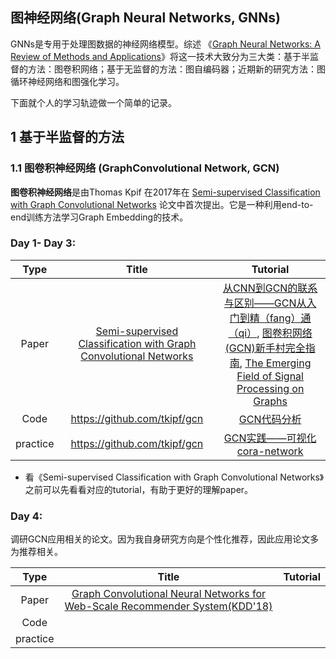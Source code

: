 ## 图神经网络(Graph Neural Networks, GNNs)

GNNs是专用于处理图数据的神经网络模型。综述 《[Graph Neural Networks: A Review of Methods and Applications](https://arxiv.org/abs/1812.08434)》将这一技术大致分为三大类：基于半监督的方法：图卷积网络；基于无监督的方法：图自编码器；近期新的研究方法：图循环神经网络和图强化学习。

下面就个人的学习轨迹做一个简单的记录。



## 1 基于半监督的方法

### 1.1 图卷积神经网络 (GraphConvolutional Network, GCN)

**图卷积神经网络**是由Thomas Kpif 在2017年在 [Semi-supervised Classification with Graph Convolutional Networks](https://arxiv.org/abs/1609.02907) 论文中首次提出。它是一种利用end-to-end训练方法学习Graph Embedding的技术。

### Day 1- Day 3:

|   Type   |                  Title                   |                 Tutorial                 |
| :------: | :--------------------------------------: | :--------------------------------------: |
|  Paper   | [Semi-supervised Classification with Graph Convolutional Networks](https://arxiv.org/abs/1609.02907) | [从CNN到GCN的联系与区别——GCN从入门到精（fang）通（qi）](https://www.zhihu.com/question/54504471/answer/332657604), [图卷积网络(GCN)新手村完全指南](https://zhuanlan.zhihu.com/p/54505069), [The Emerging Field of Signal Processing on Graphs](https://arxiv.org/pdf/1211.0053.pdf) |
|   Code   |      <https://github.com/tkipf/gcn>      | [GCN代码分析](https://www.jianshu.com/p/ad528c40a08f) |
| practice |       https://github.com/tkipf/gcn       | [GCN实践——可视化cora-network](https://www.jianshu.com/p/47425c02d779) |

- 看《Semi-supervised Classification with Graph Convolutional Networks》之前可以先看看对应的tutorial，有助于更好的理解paper。


### Day 4:

调研GCN应用相关的论文。因为我自身研究方向是个性化推荐，因此应用论文多为推荐相关。

|   Type   |                  Title                   | Tutorial |
| :------: | :--------------------------------------: | :------: |
|  Paper   | [Graph Convolutional Neural Networks for Web-Scale Recommender System(KDD'18)](http://delivery.acm.org/10.1145/3220000/3219890/p974-ying.pdf?ip=58.198.177.42&id=3219890&acc=ACTIVE%20SERVICE&key=BF85BBA5741FDC6E%2E035EACC12F524219%2E4D4702B0C3E38B35%2E4D4702B0C3E38B35&__acm__=1554688502_25d493a27bd5560c412946e9ec696131) |          |
|   Code   |                                          |          |
| practice |                                          |          |

